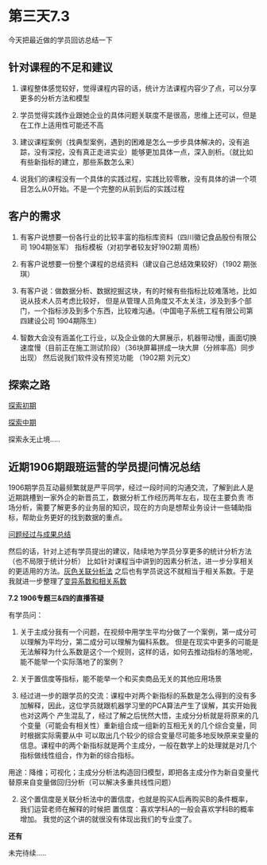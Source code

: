 # 第三天7.3

今天把最近做的学员回访总结一下

## 针对课程的不足和建议
1. 课程整体感觉较好，觉得课程内容的话，统计方法课程内容少了点，可以分享更多的分析方法和模型

2. 学员觉得实践作业跟她企业的具体问题关联度不是很高，思维上还可以，但是
在工作上适用性可能还不高

3. 建议课程案例（找典型案例，遇到的困难是怎么一步步具体解决的，没有追踪，没有深挖，没有真正走进实业）能够更加具体一点，深入剖析。（就比如有些新指标的建立，那些系数怎么来）

4. 说我们的课程没有一个具体的实践过程，实践比较零散，没有具体的讲一个项目怎么从0开始。不是一个完整的从前到后的实践过程

## 客户的需求
1. 有客户说想要一份各行业的比较丰富的指标库资料（四川徽记食品股份有限公司 1904期张军）
   指标模板（对初学者较友好1902期 周杨）

2. 有客户说想要一份整个课程的总结资料（建议自己总结效果较好）（1902 期张琪）

3. 有客户说：做数据分析、数据挖掘这块，有的时候有些指标比较难落地，比如说从技术人员考虑比较好，
但是从管理人员角度又不太关注，涉及到多个部门，一个指标涉及到多个东西，比较难沟通。（中国电子系统工程有限公司第四建设公司 1904期陈生）

4. 智数大会没有涵盖化工行业，以及企业做的大屏展示，机器带动慢，画面切换速度慢（目前正在施工测试阶段）（36块屏幕拼成一块大屏（分辨率高）同步出现）
然后说我们软件没有预览功能 （1902期 刘元文）

## 探索之路

[探索初期](https://github.com/notmylove/Data-operations-officer/blob/master/week2/day3.md)

[探索中期](https://github.com/notmylove/Data-operations-officer/blob/master/week3/day1.md)

探索永无止境.....

## 近期1906期跟班运营的学员提问情况总结

1906期学员互动最频繁就是严平同学，经过一段时间的沟通交流，了解到此人是近期跳槽到一家外企的新晋员工，数据分析工作经历两年左右，现在主要负责
市场分析，需要了解更多的业务层的知识，现在的方向是想帮业务设计一些辅助指标，帮助业务更好的找到数据的重点。

[问题经过与成果总结](https://github.com/notmylove/Data-operations-officer/blob/master/week2/day4.md)

然后的话，针对上述有学员提出的建议，陆续地为学员分享更多的统计分析方法（也不局限于统计分析）
比如针对课程当中讲到的因素分析法，进一步分享相关的更适用的方法。[灰色关联分析法](https://www.zybuluo.com/notmylove/note/1505576)
之后也有学员说这不就相当于相关系数。于是我就进一步整理了[变异系数和相关系数](https://www.zybuluo.com/notmylove/note/1505871)

**7.2 1906专题三&四的直播答疑**

有学员问：

1. 关于主成分我有一个问题，在视频中用学生平均分做了一个案例，第一成分可以理解为平均分，第二成分可以理解为偏科系数。
但是在现实中更多的可能是无法解释为什么系数是这个一个规则，这样的话，如何去推动指标的落地呢，能不能举一个实际落地了的案例？

2. 关于置信度等指标，能不能举一个和买卖商品无关的其他应用场景

1. 经过进一步的跟学员的交流：课程中对两个新指标的系数是怎么得到的没有多加解释，因此，这位学员就跟机器学习里的PCA算法产生了误解，其实开始我也对这两个
产生混乱了，经过了解之后恍然大悟，主成分分析就是将原来的几个变量（可能会有相关性）重新组合成一组新的互相无关的几个综合变量，同时根据实际需要从中
可以取出几个较少的综合变量尽可能多地反映原来变量的信息。课程中的两个新指标就是两个主成分，一般在数学上的处理就是对几个指标做线性组合，作为新的综合指标。

用途：降维；可视化；主成分分析法构造回归模型，即把各主成分作为新自变量代替原来自变量做回归分析（可以解决多重共线性问题）

2. 这个置信度是关联分析法中的置信度，也就是购买A后再购买B的条件概率，我们运营老师在解释的时候把  置信度：喜欢学科A的一般会喜欢学科B的概率增加。
我觉的这个讲的就很没有体现出我们的专业度了。

**还有**

未完待续.....

